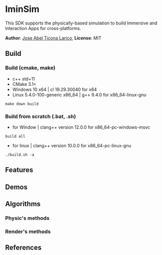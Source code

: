 # IminSim

This SDK supports the physically-based simulation to build Immersive and Interaction Apps for cross-platforms.

**Author**: [Jose Abel Ticona Larico](https://aibel18.github.io), **License**: MIT

## Build

### Build (cmake, make)
- c++ std+11
- CMake 3.1<
- Windows 10 x64 | cl 19.29.30040 for x64
- Linux 5.4.0-100-generic x86_64 | g++ 9.4.0 for x86_64-linux-gnu
```
make down build
```

### Build from scratch (.bat, .sh)
- for Window | clang++ version 12.0.0 for x86_64-pc-windows-msvc
```
build all
```
- for linux | clang++ version 10.0.0 for x86_64-pc-linux-gnu
```
./build.sh -a
```

## Features

## Demos

## Algorithms

### Physic's methods

### Render's methods

## References